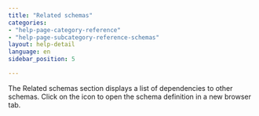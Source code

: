 ```yaml
---
title: "Related schemas"
categories:
- "help-page-category-reference"
- "help-page-subcategory-reference-schemas"
layout: help-detail
language: en
sidebar_position: 5

---
```


The Related schemas section displays a list of dependencies to other schemas. Click on the <i className="file-link-icon" aria-hidden="true"></i> icon to open the schema definition in a new browser tab.
